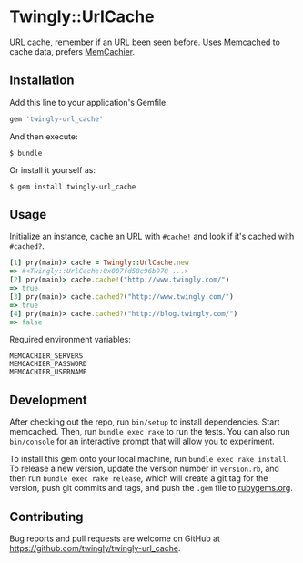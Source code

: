 # Twingly::UrlCache

URL cache, remember if an URL been seen before. Uses [Memcached] to cache data, prefers [MemCachier].

[Memcached]: http://memcached.org/
[MemCachier]: https://www.memcachier.com/

## Installation

Add this line to your application's Gemfile:

```ruby
gem 'twingly-url_cache'
```

And then execute:

    $ bundle

Or install it yourself as:

    $ gem install twingly-url_cache

## Usage

Initialize an instance, cache an URL with `#cache!` and look if it's cached with `#cached?`.

```Ruby
[1] pry(main)> cache = Twingly::UrlCache.new
=> #<Twingly::UrlCache:0x007fd58c96b978 ...>
[2] pry(main)> cache.cache!("http://www.twingly.com/")
=> true
[3] pry(main)> cache.cached?("http://www.twingly.com/")
=> true
[4] pry(main)> cache.cached?("http://blog.twingly.com/")
=> false
```

Required environment variables:

```Shell
MEMCACHIER_SERVERS
MEMCACHIER_PASSWORD
MEMCACHIER_USERNAME
```

## Development

After checking out the repo, run `bin/setup` to install dependencies. Start memcached. Then, run `bundle exec rake` to run the tests. You can also run `bin/console` for an interactive prompt that will allow you to experiment.

To install this gem onto your local machine, run `bundle exec rake install`. To release a new version, update the version number in `version.rb`, and then run `bundle exec rake release`, which will create a git tag for the version, push git commits and tags, and push the `.gem` file to [rubygems.org](https://rubygems.org).

## Contributing

Bug reports and pull requests are welcome on GitHub at https://github.com/twingly/twingly-url_cache.

